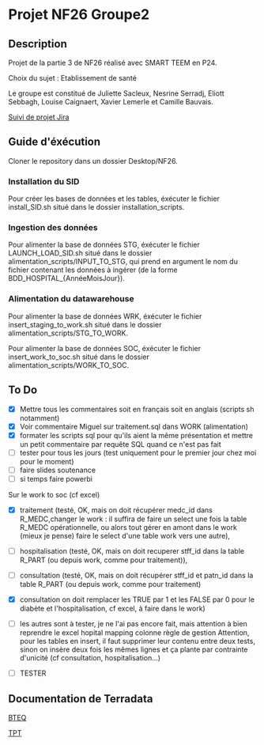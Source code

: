 # Projet NF26 Groupe2

## Description

Projet de la partie 3 de NF26 réalisé avec SMART TEEM en P24.

Choix du sujet : Etablissement de santé

Le groupe est constitué de Juliette Sacleux, Nesrine Serradj, Eliott Sebbagh, Louise Caignaert, Xavier Lemerle et Camille Bauvais.

[Suivi de projet Jira](https://nf26groupe2.atlassian.net/jira/software/projects/SCRUM/boards/1/backlog)


## Guide d'éxécution

Cloner le repository dans un dossier Desktop/NF26.

### Installation du SID 

Pour créer les bases de données et les tables, éxécuter le fichier install_SID.sh situé dans le dossier installation_scripts.

### Ingestion des données 

Pour alimenter la base de données STG, éxécuter le fichier LAUNCH_LOAD_SID.sh situé dans le dossier alimentation_scripts/INPUT_TO_STG, qui prend en argument le nom du fichier contenant les données à ingérer (de la forme BDD_HOSPITAL_{AnnéeMoisJour}).

###  Alimentation du datawarehouse

Pour alimenter la base de données WRK, éxécuter le fichier insert_staging_to_work.sh situé dans le dossier alimentation_scripts/STG_TO_WORK. 

Pour alimenter la base de données SOC, éxécuter le fichier insert_work_to_soc.sh situé dans le dossier alimentation_scripts/WORK_TO_SOC.

## To Do
- [X] Mettre tous les commentaires soit en français soit en anglais (scripts sh notamment)
- [X] Voir commentaire Miguel sur traitement.sql dans WORK (alimentation)
- [X] formater les scripts sql pour qu'ils aient la même présentation et mettre un petit commentaire par requête SQL quand ce n'est pas fait
- [ ] tester pour tous les jours (test uniquement pour le premier jour chez moi pour le moment)
- [ ] faire slides soutenance
- [ ] si temps faire powerbi

Sur le work to soc (cf excel)
- [X] traitement (testé, OK, mais on doit récupérer medc_id dans R_MEDC,changer le work :  il suffira de faire un select une fois la table R_MEDC opérationnelle, ou alors tout gérer en amont dans le work (mieux je pense) faire le select d'une table work vers une autre),
- [ ]  hospitalisation (testé, OK, mais on doit recuperer stff_id dans la table R_PART (ou depuis work, comme pour traitement)), 
- [ ] consultation (testé, OK, mais on doit récupérer stff_id et patn_id dans la table R_PART (ou depuis work, comme pour traitement)
- [X] consultation on doit remplacer les TRUE par 1 et les FALSE par 0 pour le diabète et l'hospitalisation, cf excel, à faire dans le work)
- [ ] les autres sont à tester, je ne l'ai pas encore fait, mais attention à bien reprendre le excel hopital mapping colonne règle de gestion
Attention, pour les tables en insert, il faut supprimer leur contenu entre deux tests, sinon on insère deux fois les mêmes lignes et ça plante par contrainte d'unicité (cf consultation, hospitalisation...)

- [ ] TESTER 
## Documentation de Terradata

[BTEQ](https://docs.teradata.com/r/Enterprise_IntelliFlex_Lake_VMware/Basic-Teradata-Query-Reference-17.20/Introduction-to-BTEQ/BTEQ-Operation-in-the-Client-Server-Environment/BTEQ-Communication)

[TPT](https://www.google.com/url?sa=t&source=web&rct=j&opi=89978449&url=https://quickstarts.teradata.com/tools-and-utilities/run-bulkloads-efficiently-with-teradata-parallel-transporter.html&ved=2ahUKEwjvodTlssGGAxUgUaQEHQLLDTwQFnoECBIQAQ&usg=AOvVaw1lBRZClWMFdRnEst-f-i4L)

